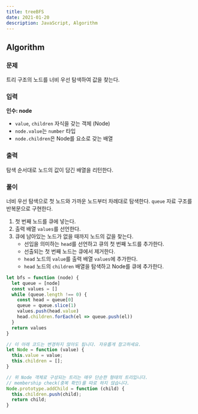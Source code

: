```yaml
---
title: treeBFS
date: 2021-01-20
description: JavaScript, Algorithm
---
```


## Algorithm

### 문제

트리 구조의 노드를 너비 우선 탐색하여 값을 찾는다.

### 입력

**인수: node**

- `value`, `children` 자식을 갖는 객체 (Node)
- `node.value`는 `number` 타입
- `node.children`은 Node를 요소로 갖는 배열

### 출력

탐색 순서대로 노드의 값이 담긴 배열을 리턴한다.

### 풀이

너비 우선 탐색으로 첫 노드와 가까운 노드부터 차례대로 탐색한다. `queue` 자료 구조를 반복문으로 구현한다.

1. 첫 번째 노드를 큐에 넣는다.
2. 출력 배열 `values`를 선언한다.
3. 큐에 남아있는 노드가 없을 때까지 노드의 값을 찾는다.
   - 선입을 의미하는 `head`를 선언하고 큐의 첫 번째 노드를 추가한다.
   - 선출되는 첫 번째 노드는 큐에서 제거한다.
   - `head` 노드의 `value`를 출력 배열 `values`에 추가한다.
   - `head` 노드의 `children` 배열을 탐색하고 Node를 큐에 추가한다.

```javascript
let bfs = function (node) {
  let queue = [node]
  const values = []
  while (queue.length !== 0) {
    const head = queue[0]
    queue = queue.slice(1)
    values.push(head.value)
    head.children.forEach(el => queue.push(el))
  }
  return values
}

// 이 아래 코드는 변경하지 않아도 됩니다. 자유롭게 참고하세요.
let Node = function (value) {
  this.value = value;
  this.children = [];
}

// 위 Node 객체로 구성되는 트리는 매우 단순한 형태의 트리입니다.
// membership check(중복 확인)를 따로 하지 않습니다.
Node.prototype.addChild = function (child) {
  this.children.push(child);
  return child;
}
```


